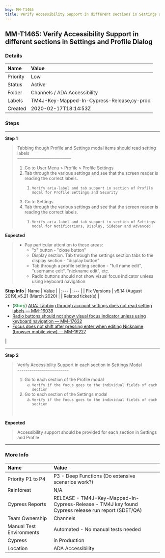 ```yaml
---
key: MM-T1465
title: Verify Accessibility Support in different sections in Settings and Profile Dialog
---
```


## MM-T1465: Verify Accessibility Support in different sections in Settings and Profile Dialog

### Details

| Name     | Value                                      |
| :------- | :----------------------------------------- |
| Priority | Low                                        |
| Status   | Active                                     |
| Folder   | Channels / ADA Accessibility               |
| Labels   | TM4J-Key-Mapped-In-Cypress-Release,cy-prod |
| Created  | 2020-02-17T18:14:53Z                       |

### Steps

<hr/>

**Step 1**

> <article>Tabbing though Profile and Settings modal items should read setting labels<br />–––––––––––––––––––––––––<ol><li>Go to User Menu &gt; Profile &gt; Profile Settings</li><li>Tab through the various settings and see that the screen reader is reading the correct labels.<ol><li><pre><code>Verify aria-label and tab support in section of Profile modal for Profile Settings and Security</code></pre></li></ol></li><li>Go to Settings </li><li>Tab through the various settings and see that the screen reader is reading the correct labels.<ol><li><pre><code>Verify aria-label and tab support in section of Settings modal for Notifications, Display, Sidebar and Advanced</code></pre></li></ol></li></ol></article>

**Expected**

> <article><ul><li>Pay particular attention to these areas:<ul><li>"x" button - "close button"</li><li>Display section. Tab through the settings section tabs to the display section - "display button"</li><li>Tab through a profile setting section - "full name edit", "username edit", "nickname edit", etc.</li><li>Radio buttons should not show visual focus indicator unless using keyboard navigation</li></ul></li></ul></article>

**Step Info**
| Name | Value |
| :--- | :--- |
| Fix Versions | v5.14 (August 2019),v5.21 (March 2020) |
| Related ticket(s) | <ul><li>(<strong><span style="color:rgb(65, 168, 95)">Story</span></strong>) <a href="https://mattermost.atlassian.net/browse/MM-16039" rel="noopener noreferrer" target="_blank">ADA: Tabbing through account settings does not read setting labels — MM-16039</a></li><li><a href="https://mattermost.atlassian.net/browse/MM-17632" rel="noopener noreferrer" target="_blank">Radio buttons should not show visual focus indicator unless using keyboard navigation — MM-17632</a></li><li><a href="https://mattermost.atlassian.net/browse/MM-19227" rel="noopener noreferrer" target="_blank">Focus does not shift after pressing enter when editing Nickname (browser mobile view) — MM-19227</a></li></ul> |

<hr/>

**Step 2**

> <article>Verify Accessibility Support in each section in Settings Modal<br />--------------------------<ol><li>Go to each section of the Profile modal <ol style="list-style-type:lower-alpha"><li><code>Verify if the focus goes to the individual fields of each section</code></li></ol></li><li>Go to each section of the Settings modal<ol style="list-style-type:lower-alpha"><li><code>Verify if the focus goes to the individual fields of each section</code></li></ol></li></ol><br /></article>

**Expected**

> <article>Accessibility support should be provided for each section in Settings and Profile </article>

<hr/>

### More Info

| Name                     | Value                                                                                              |
| :----------------------- | :------------------------------------------------------------------------------------------------- |
| Priority P1 to P4        | P3 - Deep Functions (Do extensive scenarios work?)                                                 |
| Rainforest               | N/A                                                                                                |
| Cypress Reports          | RELEASE - TM4J-Key-Mapped-In-Cypress-Release - TM4J key found Cypress release run report (SDET/QA) |
| Team Ownership           | Channels                                                                                           |
| Manual Test Environments | Automated - No manual tests needed                                                                 |
| Cypress                  | in Production                                                                                      |
| Location                 | ADA Accessibility                                                                                  |
